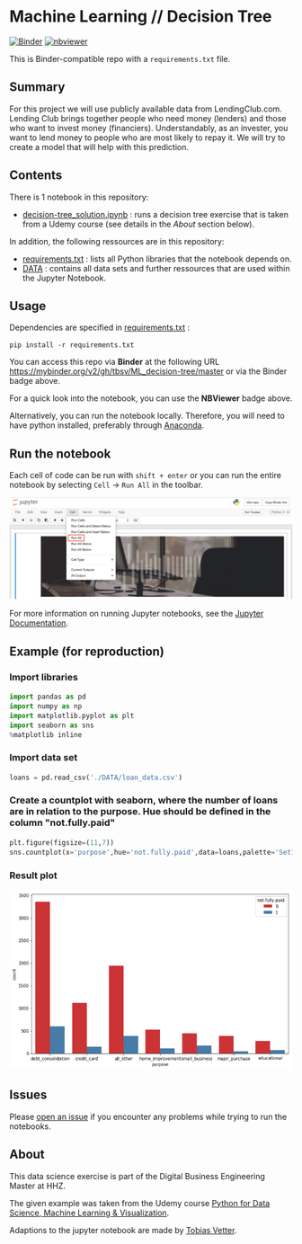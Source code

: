 # Machine Learning // Decision Tree

[![Binder](https://mybinder.org/badge_logo.svg)](https://mybinder.org/v2/gh/tbsv/ML_decision-tree/master?filepath=decision-tree_solution.ipynb) [![nbviewer](https://img.shields.io/badge/nb-viewer-orange?logo=jupyter)](https://nbviewer.jupyter.org/github/tbsv/ML_decision-tree/blob/master/decision-tree_solution.ipynb)

This is Binder-compatible repo with a `requirements.txt` file.

## Summary

For this project we will use publicly available data from LendingClub.com. Lending Club brings together people who need money (lenders) and those who want to invest money (financiers). Understandably, as an invester, you want to lend money to people who are most likely to repay it. We will try to create a model that will help with this prediction.

## Contents

There is 1 notebook in this repository:

- [decision-tree_solution.ipynb](decision-tree_solution.ipynb) : runs a decision tree exercise that is taken from a Udemy course (see details in the *About* section below).

In addition, the following ressources are in this repository:

- [requirements.txt](requirements.txt) : lists all Python libraries that the notebook depends on.
- [DATA](DATA) : contains all data sets and further ressources that are used within the Jupyter Notebook.

## Usage

Dependencies are specified in [requirements.txt](/requirements.txt) :

```
pip install -r requirements.txt
```

You can access this repo via **Binder** at the following URL 
https://mybinder.org/v2/gh/tbsv/ML_decision-tree/master or via the Binder badge above.

For a quick look into the notebook, you can use the **NBViewer** badge above.

Alternatively, you can run the notebook locally. Therefore, you will need to have python installed,
preferably through [Anaconda](https://www.anaconda.com/download/).

## Run the notebook

Each cell of code can be run with `shift + enter` or you can run the entire notebook by selecting `Cell` -> `Run All` in the toolbar.

![Screenshot](DATA/jn_run-all.png?raw=true "Screenshot")

For more information on running Jupyter notebooks, see the [Jupyter Documentation](https://jupyter.readthedocs.io/en/latest/).

## Example (for reproduction)

### Import libraries
```python
import pandas as pd
import numpy as np
import matplotlib.pyplot as plt
import seaborn as sns
%matplotlib inline
```

### Import data set
```python
loans = pd.read_csv('./DATA/loan_data.csv')
```

### Create a countplot with seaborn, where the number of loans are in relation to the purpose. Hue should be defined in the column "not.fully.paid"
```python
plt.figure(figsize=(11,7))
sns.countplot(x='purpose',hue='not.fully.paid',data=loans,palette='Set1')
```

### Result plot
![plot](DATA/decision-tree_countplot.png?raw=true "Plot")

## Issues

Please [open an issue](https://github.com/tbsv/ML_logistic-regression/issues) if you encounter any problems while trying to run the notebooks.

## About
This data science exercise is part of the Digital Business Engineering Master at HHZ.

The given example was taken from the Udemy course [Python for Data Science, Machine Learning & Visualization](https://www.udemy.com/course/python-data-science-machine-learning/).

Adaptions to the jupyter notebook are made by [Tobias Vetter](mailto:tobias.vetter@student.reutlingen-university.de).